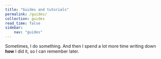 ```yaml
---
title: "Guides and tutorials"
permalink: /guides/
collection: guides
read_time: false
sidebar:
    nav: "guides"
---
```

Sometimes, I do something.
And then I spend a lot more time writing down **how** I did it, so I can remember later.

